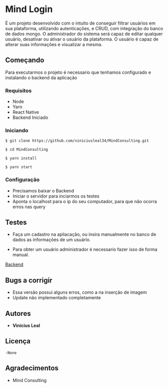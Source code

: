 # Mind Login

É um projeto desenvolvido com o intuito de conseguir filtrar usuários em sua plataforma, utilizando autenticações, e CRUD, com integração do banco de dados mongo.
O administrador do sistema será capaz de editar qualquer usuário, desativar ou ativar o usuário da plataforma.
O usuário é capaz de alterar suas informações e visualizar a mesma.
## Começando

Para executarmos o projeto é necessario que tenhamos configurado e instalando o backend da aplicação

### Requisitos

 - Node
 - Yarn
 - React Native
 - Backend Iniciado
 
### Iniciando 
```
$ git clone https://github.com/viniciusleal34/MindConsulting.git
```
```
$ cd MindConsulting
```
```
$ yarn install
```
```
$ yarn start 
```


### Configuração

- Precisamos baixar o Backend 
- Iniciar o servidor para inciarmos os testes
- Aponta o localhost para o ip do seu computador, para que não ocorra erros nas query


## Testes

- Faça um cadastro na apliacação, ou insira manualmente no banco de dados as informações de um usuário.

- Para obter um  usuário administrador é necessario fazer isso de forma manual.

[Backend](https://github.com/viniciusleal34/backend/)

## Bugs a corrigir

- Essa versão possui alguns erros, como a na inserção de imagem
- Update não implementado completamente

## Autores

* **Vinicius Leal**

## Licença
    -None

## Agradecimentos

* Mind Consulting
